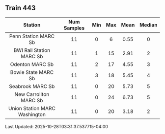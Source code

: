 ## Train 443

| Station | Num Samples | Min | Max | Mean | Median |
| :-----: | :---------: | :-: | :-: | :--: | :----: |
| Penn Station MARC Sb | 11 | 0 | 6 | 0.55 | 0 |
| BWI Rail Station MARC Sb | 11 | 1 | 15 | 2.91 | 2 |
| Odenton MARC Sb | 11 | 2 | 17 | 4.55 | 3 |
| Bowie State MARC Sb | 11 | 3 | 18 | 5.45 | 4 |
| Seabrook MARC Sb | 11 | 0 | 20 | 5.73 | 5 |
| New Carrollton MARC Sb | 11 | 0 | 24 | 6.73 | 5 |
| Union Station MARC Washington | 11 | 0 | 20 | 3.18 | 2 |


Last Updated: 2025-10-28T03:31:37.537715-04:00